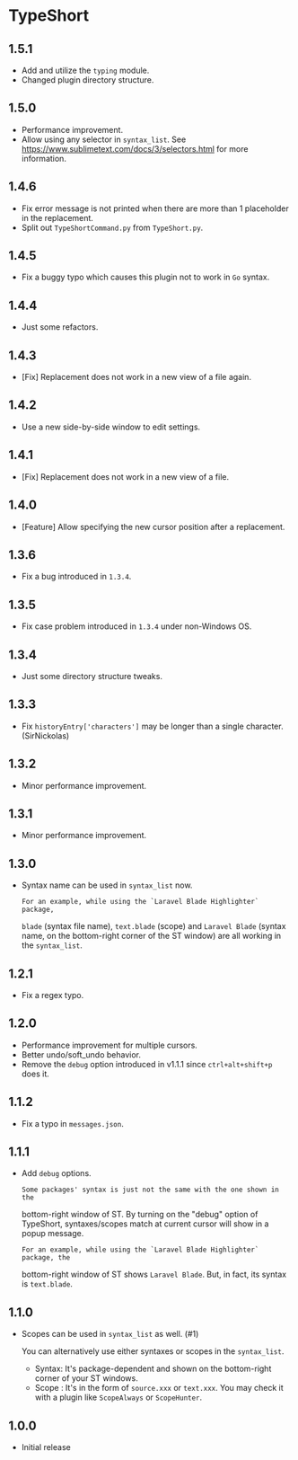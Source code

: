 # TypeShort


## 1.5.1

- Add and utilize the `typing` module.
- Changed plugin directory structure.


## 1.5.0

- Performance improvement.
- Allow using any selector in `syntax_list`.
  See https://www.sublimetext.com/docs/3/selectors.html for more information.


## 1.4.6

- Fix error message is not printed when there are more than 1 placeholder in the replacement.
- Split out `TypeShortCommand.py` from `TypeShort.py`.


## 1.4.5

- Fix a buggy typo which causes this plugin not to work in `Go` syntax.


## 1.4.4

- Just some refactors.


## 1.4.3

- [Fix] Replacement does not work in a new view of a file again.


## 1.4.2

- Use a new side-by-side window to edit settings.


## 1.4.1

- [Fix] Replacement does not work in a new view of a file.


## 1.4.0

- [Feature] Allow specifying the new cursor position after a replacement.


## 1.3.6

- Fix a bug introduced in `1.3.4`.


## 1.3.5

- Fix case problem introduced in `1.3.4` under non-Windows OS.


## 1.3.4

- Just some directory structure tweaks.


## 1.3.3

- Fix `historyEntry['characters']` may be longer than a single character. (SirNickolas)


## 1.3.2

- Minor performance improvement.


## 1.3.1

- Minor performance improvement.


## 1.3.0

- Syntax name can be used in `syntax_list` now.

      For an example, while using the `Laravel Blade Highlighter` package,
  `blade` (syntax file name), `text.blade` (scope) and `Laravel Blade`
  (syntax name, on the bottom-right corner of the ST window) are all working in
  the `syntax_list`.


## 1.2.1

- Fix a regex typo.


## 1.2.0

- Performance improvement for multiple cursors.
- Better undo/soft_undo behavior.
- Remove the `debug` option introduced in v1.1.1 since `ctrl+alt+shift+p` does it.


## 1.1.2

- Fix a typo in `messages.json`.


## 1.1.1

- Add `debug` options.

      Some packages' syntax is just not the same with the one shown in the
  bottom-right window of ST. By turning on the "debug" option of TypeShort,
  syntaxes/scopes match at current cursor will show in a popup message.

      For an example, while using the `Laravel Blade Highlighter` package, the
  bottom-right window of ST shows `Laravel Blade`. But, in fact, its syntax is
  `text.blade`.


## 1.1.0

- Scopes can be used in `syntax_list` as well. (#1)

  You can alternatively use either syntaxes or scopes in the `syntax_list`.

  - Syntax: It's package-dependent and shown on the bottom-right corner of
            your ST windows.
  - Scope : It's in the form of `source.xxx` or `text.xxx`.
            You may check it with a plugin like `ScopeAlways` or `ScopeHunter`.


## 1.0.0

- Initial release
